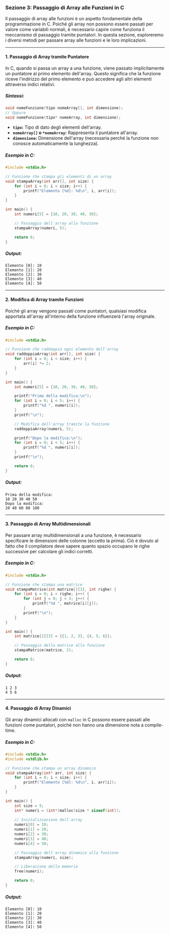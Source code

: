 ### **Sezione 3: Passaggio di Array alle Funzioni in C**

Il passaggio di array alle funzioni è un aspetto fondamentale della programmazione in C. Poiché gli array non possono essere passati per valore come variabili normali, è necessario capire come funziona il meccanismo di passaggio tramite puntatori. In questa sezione, esploreremo i diversi metodi per passare array alle funzioni e le loro implicazioni.

---

#### **1. Passaggio di Array tramite Puntatore**

In C, quando si passa un array a una funzione, viene passato implicitamente un puntatore al primo elemento dell'array. Questo significa che la funzione riceve l'indirizzo del primo elemento e può accedere agli altri elementi attraverso indici relativi.

##### **Sintassi:**
```c
void nomeFunzione(tipo nomeArray[], int dimensione);
// Oppure
void nomeFunzione(tipo* nomeArray, int dimensione);
```

- **`tipo`:** Tipo di dato degli elementi dell'array.
- **`nomeArray[]` o `*nomeArray`:** Rappresenta il puntatore all'array.
- **`dimensione`:** Dimensione dell'array (necessaria perché la funzione non conosce automaticamente la lunghezza).

##### **Esempio in C:**
```c
#include <stdio.h>

// Funzione che stampa gli elementi di un array
void stampaArray(int arr[], int size) {
    for (int i = 0; i < size; i++) {
        printf("Elemento [%d]: %d\n", i, arr[i]);
    }
}

int main() {
    int numeri[5] = {10, 20, 30, 40, 50};

    // Passaggio dell'array alla funzione
    stampaArray(numeri, 5);

    return 0;
}
```

##### **Output:**
```
Elemento [0]: 10
Elemento [1]: 20
Elemento [2]: 30
Elemento [3]: 40
Elemento [4]: 50
```

---

#### **2. Modifica di Array tramite Funzioni**

Poiché gli array vengono passati come puntatori, qualsiasi modifica apportata all'array all'interno della funzione influenzerà l'array originale.

##### **Esempio in C:**
```c
#include <stdio.h>

// Funzione che raddoppia ogni elemento dell'array
void raddoppiaArray(int arr[], int size) {
    for (int i = 0; i < size; i++) {
        arr[i] *= 2;
    }
}

int main() {
    int numeri[5] = {10, 20, 30, 40, 50};

    printf("Prima della modifica:\n");
    for (int i = 0; i < 5; i++) {
        printf("%d ", numeri[i]);
    }
    printf("\n");

    // Modifica dell'array tramite la funzione
    raddoppiaArray(numeri, 5);

    printf("Dopo la modifica:\n");
    for (int i = 0; i < 5; i++) {
        printf("%d ", numeri[i]);
    }
    printf("\n");

    return 0;
}
```

##### **Output:**
```
Prima della modifica:
10 20 30 40 50 
Dopo la modifica:
20 40 60 80 100 
```

---

#### **3. Passaggio di Array Multidimensionali**

Per passare array multidimensionali a una funzione, è necessario specificare le dimensioni delle colonne (eccetto la prima). Ciò è dovuto al fatto che il compilatore deve sapere quanto spazio occupano le righe successive per calcolare gli indici corretti.

##### **Esempio in C:**
```c
#include <stdio.h>

// Funzione che stampa una matrice
void stampaMatrice(int matrice[][3], int righe) {
    for (int i = 0; i < righe; i++) {
        for (int j = 0; j < 3; j++) {
            printf("%d ", matrice[i][j]);
        }
        printf("\n");
    }
}

int main() {
    int matrice[2][3] = {{1, 2, 3}, {4, 5, 6}};

    // Passaggio della matrice alla funzione
    stampaMatrice(matrice, 2);

    return 0;
}
```

##### **Output:**
```
1 2 3 
4 5 6 
```

---
#### **4. Passaggio di Array Dinamici**

Gli array dinamici allocati con `malloc` in C possono essere passati alle funzioni come puntatori, poiché non hanno una dimensione nota a compile-time.

##### **Esempio in C:**
```c
#include <stdio.h>
#include <stdlib.h>

// Funzione che stampa un array dinamico
void stampaArray(int* arr, int size) {
    for (int i = 0; i < size; i++) {
        printf("Elemento [%d]: %d\n", i, arr[i]);
    }
}

int main() {
    int size = 5;
    int* numeri = (int*)malloc(size * sizeof(int));
    
    // Inizializzazione dell'array
    numeri[0] = 10;
    numeri[1] = 20;
    numeri[2] = 30;
    numeri[3] = 40;
    numeri[4] = 50;

    // Passaggio dell'array dinamico alla funzione
    stampaArray(numeri, size);

    // Liberazione della memoria
    free(numeri);

    return 0;
}
```

##### **Output:**
```
Elemento [0]: 10
Elemento [1]: 20
Elemento [2]: 30
Elemento [3]: 40
Elemento [4]: 50
```
